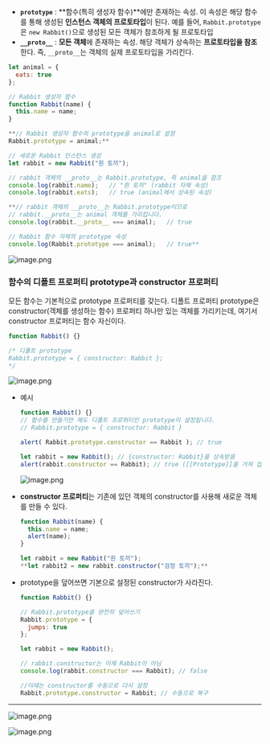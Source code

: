 - **`prototype`** : **함수(특히 생성자 함수)**에만 존재하는 속성. 이 속성은 해당 함수를 통해 생성된 **인스턴스 객체의 프로토타입**이 된다. 예를 들어, `Rabbit.prototype`은 `new Rabbit()`으로 생성된 모든 객체가 참조하게 될 프로토타입
- **`__proto__`** : **모든 객체**에 존재하는 속성. 해당 객체가 상속하는 **프로토타입을 참조**한다. 즉, `__proto__`는 객체의 실제 프로토타입을 가리킨다.

```jsx
let animal = {
  eats: true
};

// Rabbit 생성자 함수
function Rabbit(name) {
  this.name = name;
}

**// Rabbit 생성자 함수의 prototype을 animal로 설정
Rabbit.prototype = animal;**

// 새로운 Rabbit 인스턴스 생성
let rabbit = new Rabbit("흰 토끼");

// rabbit 객체의 __proto__는 Rabbit.prototype, 즉 animal을 참조
console.log(rabbit.name);   // "흰 토끼" (rabbit 자체 속성)
console.log(rabbit.eats);   // true (animal에서 상속된 속성)

**// rabbit 객체의 __proto__는 Rabbit.prototype이므로
// rabbit.__proto__는 animal 객체를 가리킵니다.
console.log(rabbit.__proto__ === animal);   // true

// Rabbit 함수 자체의 prototype 속성
console.log(Rabbit.prototype === animal);   // true**
```

![image.png](https://prod-files-secure.s3.us-west-2.amazonaws.com/681aabec-185e-44d0-b64b-3d352bfbfae8/753d4cd1-b42b-4f8f-bf43-19c5c192fcfc/image.png)

### 함수의 디폴트 프로퍼티 prototype과 constructor 프로퍼티

모든 함수는 기본적으로 prototype 프로퍼티를 갖는다. 디폴트 프로퍼티 prototype은 constructor(객체를 생성하는 함수) 프로퍼티 하나만 있는 객체를 가리키는데, 여기서 constructor 프로퍼티는 함수 자신이다.

```jsx
function Rabbit() {}

/* 디폴트 prototype
Rabbit.prototype = { constructor: Rabbit };
*/
```

![image.png](https://prod-files-secure.s3.us-west-2.amazonaws.com/681aabec-185e-44d0-b64b-3d352bfbfae8/45c20999-4161-4a30-8fcf-076e70408237/image.png)

- 예시
    
    ```jsx
    function Rabbit() {}
    // 함수를 만들기만 해도 디폴트 프로퍼티인 prototype이 설정됩니다.
    // Rabbit.prototype = { constructor: Rabbit }
    
    alert( Rabbit.prototype.constructor == Rabbit ); // true
    
    let rabbit = new Rabbit(); // {constructor: Rabbit}을 상속받음
    alert(rabbit.constructor == Rabbit); // true ([[Prototype]]을 거쳐 접근함)
    ```
    
    ![image.png](https://prod-files-secure.s3.us-west-2.amazonaws.com/681aabec-185e-44d0-b64b-3d352bfbfae8/33ee939f-c19f-4dd4-bc66-3fae06c92a42/image.png)
    
- **constructor 프로퍼티**는 기존에 있던 객체의 constructor를 사용해 새로운 객체를 만들 수 있다.
    
    ```jsx
    function Rabbit(name) {
      this.name = name;
      alert(name);
    }
    
    let rabbit = new Rabbit("흰 토끼");
    **let rabbit2 = new rabbit.constructor("검정 토끼");**
    ```
    
- prototype을 덮어쓰면 기본으로 설정된 constructor가 사라진다.
    
    ```jsx
    function Rabbit() {}
    
    // Rabbit.prototype을 완전히 덮어쓰기
    Rabbit.prototype = {
      jumps: true
    };
    
    let rabbit = new Rabbit();
    
    // rabbit.constructor는 이제 Rabbit이 아님
    console.log(rabbit.constructor === Rabbit); // false
    
    //이때는 constructor를 수동으로 다시 설정
    Rabbit.prototype.constructor = Rabbit; // 수동으로 복구
    ```
    

---

![image.png](https://prod-files-secure.s3.us-west-2.amazonaws.com/681aabec-185e-44d0-b64b-3d352bfbfae8/8961ae24-3615-407b-9b61-d105ef01fcf9/image.png)

![image.png](https://prod-files-secure.s3.us-west-2.amazonaws.com/681aabec-185e-44d0-b64b-3d352bfbfae8/7f08dec8-7dfa-48dd-8bc2-e1b61a5e2f5e/image.png)